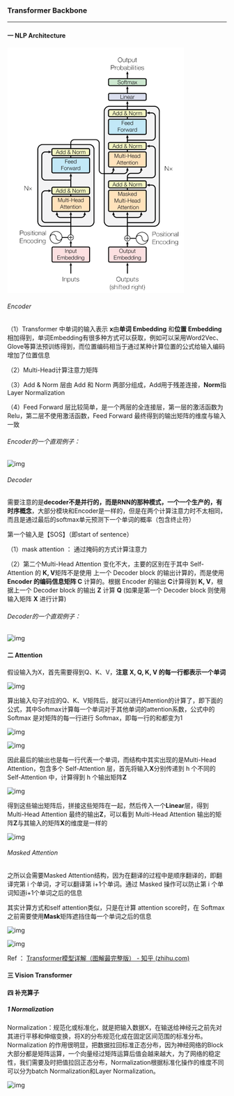 ### Transformer Backbone

------

#### 一  NLP Architecture

![image-20231128161812171](https://github.com/xie-1399/Awesome-Paper/blob/main/Pic/BackBone/Trans1.png)

###### Encoder

（1）Transformer 中单词的输入表示 **x**由**单词 Embedding** 和**位置 Embedding** 相加得到，单词Embedding有很多种方式可以获取，例如可以采用Word2Vec、Glove等算法预训练得到，而位置编码相当于通过某种计算位置的公式给输入编码增加了位置信息

（2）Multi-Head计算注意力矩阵

（3）Add & Norm 层由 Add 和 Norm 两部分组成，Add用于残差连接，**Norm**指 Layer Normalization

（4）Feed Forward 层比较简单，是一个两层的全连接层，第一层的激活函数为 Relu，第二层不使用激活函数，Feed Forward 最终得到的输出矩阵的维度与输入一致

###### Encoder的一个直观例子：

![img](https://pic3.zhimg.com/80/v2-45db05405cb96248aff98ee07a565baa_720w.webp)

###### Decoder

需要注意的是**decoder不是并行的，而是RNN的那种模式，一个一个生产的，有时序概念**，大部分模块和Encoder是一样的，但是在两个计算注意力时不太相同，而且是通过最后的softmax单元预测下一个单词的概率（包含终止符）

第一个输入是【SOS】（即start of sentence）

（1）mask attention ： 通过掩码的方式计算注意力

（2）第二个Multi-Head Attention 变化不大，主要的区别在于其中 Self-Attention 的 **K, V**矩阵不是使用 上一个 Decoder block 的输出计算的，而是使用 **Encoder 的编码信息矩阵 C** 计算的。根据 Encoder 的输出 **C**计算得到 **K, V**，根据上一个 Decoder block 的输出 **Z** 计算 **Q** (如果是第一个 Decoder block 则使用输入矩阵 **X** 进行计算)

###### Decoder的一个直观例子：

![img](https://pic2.zhimg.com/80/v2-5367bd47a2319397317562c0da77e455_720w.webp)

#### 二  Attention

假设输入为X，首先需要得到Q、K、V，**注意 X, Q, K, V 的每一行都表示一个单词**

![img](https://pic3.zhimg.com/80/v2-4f4958704952dcf2c4b652a1cd38f32e_720w.webp)

算出输入句子对应的Q、K、V矩阵后，就可以进行Attention的计算了，即下面的公式，其中Softmax计算每一个单词对于其他单词的attention系数，公式中的 Softmax 是对矩阵的每一行进行 Softmax，即每一行的和都变为1

![img](https://pic2.zhimg.com/v2-9699a37b96c2b62d22b312b5e1863acd_r.jpg)

![img](https://pic4.zhimg.com/80/v2-7ac99bce83713d568d04e6ecfb31463b_720w.webp)

因此最后的输出也是每一行代表一个单词，而结构中其实出现的是Multi-Head Attention，包含多个 Self-Attention 层，首先将输入**X**分别传递到 h 个不同的 Self-Attention 中，计算得到 h 个输出矩阵**Z**

![img](https://pic1.zhimg.com/80/v2-6bdaf739fd6b827b2087b4e151c560f4_720w.webp)

得到这些输出矩阵后，拼接这些矩阵在一起，然后传入一个**Linear**层，得到 Multi-Head Attention 最终的输出**Z**，可以看到 Multi-Head Attention 输出的矩阵**Z**与其输入的矩阵**X**的维度是一样的

![img](https://pic4.zhimg.com/80/v2-35d78d9aa9150ae4babd0ea6aa68d113_720w.webp)

###### Masked Attention

之所以会需要Masked Attention结构，因为在翻译的过程中是顺序翻译的，即翻译完第 i 个单词，才可以翻译第 i+1个单词。通过 Masked 操作可以防止第 i 个单词知道i+1个单词之后的信息

其实计算方式和self attention类似，只是在计算 attention score时，在 Softmax 之前需要使用**Mask**矩阵遮挡住每一个单词之后的信息

![img](https://pic2.zhimg.com/80/v2-35d1c8eae955f6f4b6b3605f7ef00ee1_720w.webp)

![img](https://pic4.zhimg.com/80/v2-58f916c806a6981e296a7a699151af87_720w.webp)

Ref ： [Transformer模型详解（图解最完整版） - 知乎 (zhihu.com)](https://zhuanlan.zhihu.com/p/338817680)

#### 三  Vision Transformer



#### 四  补充算子

##### 1  Normalization

Normalization：规范化或标准化，就是把输入数据X，在输送给神经元之前先对其进行平移和伸缩变换，将X的分布规范化成在固定区间范围的标准分布。Normalization 的作用很明显，把数据拉回标准正态分布，因为神经网络的Block大部分都是矩阵运算，一个向量经过矩阵运算后值会越来越大，为了网络的稳定性，我们需要及时把值拉回正态分布，Normalization根据标准化操作的维度不同可以分为batch Normalization和Layer Normalization。

![img](https://pic2.zhimg.com/80/v2-6d444305489675100aef96293cc3a34d_720w.webp)
